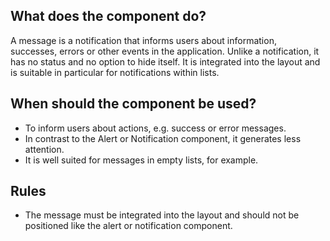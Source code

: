 
## What does the component do?
A message is a notification that informs users about information, successes, errors or other events in the application. Unlike a notification, it has no status and no option to hide itself. It is integrated into the layout and is suitable in particular for notifications within lists. 

## When should the component be used?
* To inform users about actions, e.g. success or error messages.
* In contrast to the Alert or Notification component, it generates less attention.
* It is well suited for messages in empty lists, for example.

## Rules
* The message must be integrated into the layout and should not be positioned like the alert or notification component.